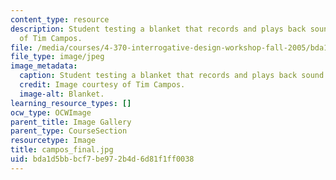 ```yaml
---
content_type: resource
description: Student testing a blanket that records and plays back sound. Image courtesy
  of Tim Campos.
file: /media/courses/4-370-interrogative-design-workshop-fall-2005/bda1d5bbbcf7be972b4d6d81f1ff0038_campos_final.jpg
file_type: image/jpeg
image_metadata:
  caption: Student testing a blanket that records and plays back sound.
  credit: Image courtesy of Tim Campos.
  image-alt: Blanket.
learning_resource_types: []
ocw_type: OCWImage
parent_title: Image Gallery
parent_type: CourseSection
resourcetype: Image
title: campos_final.jpg
uid: bda1d5bb-bcf7-be97-2b4d-6d81f1ff0038
---
```

